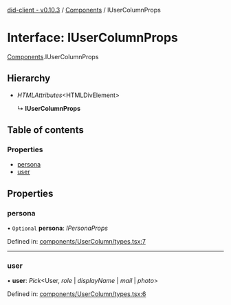 [did-client - v0.10.3](../README.md) / [Components](../modules/components.md) / IUserColumnProps

# Interface: IUserColumnProps

[Components](../modules/components.md).IUserColumnProps

## Hierarchy

* *HTMLAttributes*<HTMLDivElement\>

  ↳ **IUserColumnProps**

## Table of contents

### Properties

- [persona](components.iusercolumnprops.md#persona)
- [user](components.iusercolumnprops.md#user)

## Properties

### persona

• `Optional` **persona**: *IPersonaProps*

Defined in: [components/UserColumn/types.tsx:7](https://github.com/Puzzlepart/did/blob/dev/client/components/UserColumn/types.tsx#L7)

___

### user

• **user**: *Pick*<User, *role* \| *displayName* \| *mail* \| *photo*\>

Defined in: [components/UserColumn/types.tsx:6](https://github.com/Puzzlepart/did/blob/dev/client/components/UserColumn/types.tsx#L6)
